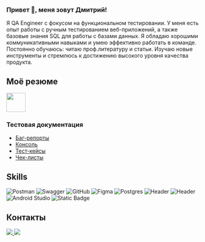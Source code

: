 ### Привет 👋, меня зовут Дмитрий!


Я QA Engineer с фокусом на функциональном тестировании. У меня есть опыт работы с ручным тестированием веб-приложений, а также базовые знания SQL для работы с базами данных. Я обладаю хорошими коммуникативными навыками и умею эффективно работать в команде. Постоянно обучаюсь: читаю проф.литературу и статьи. Изучаю новые инструменты и стремлюсь к достижению высокого уровня качества продукта.

## Моё резюме
<a href="https://cheboksary.hh.ru/resume/7f09bd44ff0b73f54f0039ed1f444969375876">
  <img src="https://hhcdn.ru/ichameleon/00181.png" height="50">
</a>

### Тестовая документация
- [Баг-репорты](https://github.com/Doublewiskey/Portfolio/tree/8510c9ee9c331d48501e65f815707797d81d5bbb/%D0%B1%D0%B0%D0%B3-%D1%80%D0%B5%D0%BF%D0%BE%D1%80%D1%82%D1%8B)
- [Консоль](https://github.com/Doublewiskey/Portfolio/tree/8510c9ee9c331d48501e65f815707797d81d5bbb/%D0%BA%D0%BE%D0%BD%D1%81%D0%BE%D0%BB%D1%8C)
- [Тест-кейсы](https://github.com/Doublewiskey/Portfolio/tree/8510c9ee9c331d48501e65f815707797d81d5bbb/%D1%82%D0%B5%D1%81%D1%82-%D0%BA%D0%B5%D0%B9%D1%81%D1%8B)
- [Чек-листы](https://github.com/Doublewiskey/Portfolio/tree/8510c9ee9c331d48501e65f815707797d81d5bbb/%D1%87%D0%B5%D0%BA-%D0%BB%D0%B8%D1%81%D1%82%D1%8B)


## Skills
![Postman](https://img.shields.io/badge/Postman-FF6C37?style=for-the-badge&logo=postman&logoColor=white)
![Swagger](https://img.shields.io/badge/-Swagger-%23Clojure?style=for-the-badge&logo=swagger&logoColor=white)
![GitHub](https://img.shields.io/badge/github-%23121011.svg?style=for-the-badge&logo=github&logoColor=white)
![Figma](https://img.shields.io/badge/figma-%23F24E1E.svg?style=for-the-badge&logo=figma&logoColor=white)
![Postgres](https://img.shields.io/badge/postgres-%23316192.svg?style=for-the-badge&logo=postgresql&logoColor=white)
![Header](https://img.shields.io/badge/DevTools-090909?style=for-the-badge&logo=googlechrome&logoColor=2674f2)
![Header](https://img.shields.io/badge/CharlesProxy-090909?style=for-the-badge&logo=charlesproxy&logoColor=8cc4d7)
![Android Studio](https://img.shields.io/badge/Android%20Studio-3DDC84.svg?style=for-the-badge&logo=android-studio&logoColor=white)
![Static Badge](https://img.shields.io/badge/Qase-8A2BE2?style=for-the-badge)

## Контакты
<a href="https://t.me/Doublewiskey">
  <img src="https://img.shields.io/badge/Telegram-2CA5E0?style=for-the-badge&logo=telegram&logoColor=white">
</a>
<a href="mailto:dmitriy.arkhipov.a@gmail.com">
  <img src="https://img.shields.io/badge/Gmail-D14836?style=for-the-badge&logo=gmail&logoColor=white">
</a>





 




